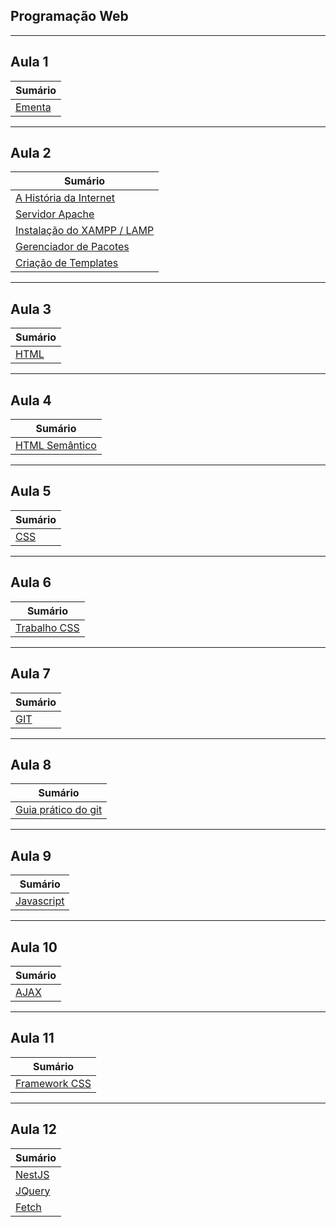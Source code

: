 ## Programação Web

---

## Aula 1

| Sumário                    |
| -------------------------- |
| [Ementa](./aula-1-ementa/) |

---

## Aula 2

| Sumário                                                 |
| ------------------------------------------------------- |
| [A História da Internet](./aula-2-historia-internet/)   |
| [Servidor Apache](./aula-2-servidor-apache/)            |
| [Instalação do XAMPP / LAMP](./aula-2-xampp/)           |
| [Gerenciador de Pacotes](./aula-2-gerenciador-pacotes/) |
| [Criação de Templates](./aula-2-criacao-templates/)     |

---

## Aula 3

| Sumário                |
| ---------------------- |
| [HTML](./aula-3-html/) |

---

## Aula 4

| Sumário                                    |
| ------------------------------------------ |
| [HTML Semântico](./aula-4-html-semantico/) |

---

## Aula 5

| Sumário              |
| -------------------- |
| [CSS](./aula-5-css/) |

---

## Aula 6

| Sumário                                |
| -------------------------------------- |
| [Trabalho CSS](./aula-6-trabalho-css/) |

---

## Aula 7

| Sumário              |
| -------------------- |
| [GIT](./aula-7-git/) |

---

## Aula 8

| Sumário                                                               |
| --------------------------------------------------------------------- |
| [Guia prático do git](https://github.com/emalherbi/git-descomplicado) |

---

## Aula 9

| Sumário                            |
| ---------------------------------- |
| [Javascript](./aula-9-javascript/) |

---

## Aula 10

| Sumário                 |
| ----------------------- |
| [AJAX](./aula-10-ajax/) |

---

## Aula 11

| Sumário                                   |
| ----------------------------------------- |
| [Framework CSS](./aula-11-framework-css/) |

---

## Aula 12

| Sumário                                        |
| ---------------------------------------------- |
| [NestJS](../programacao-mobile/aula-2-nestjs/) |
| [JQuery](./aula-12-jquery/)                    |
| [Fetch](./aula-12-fetch/)                      |
